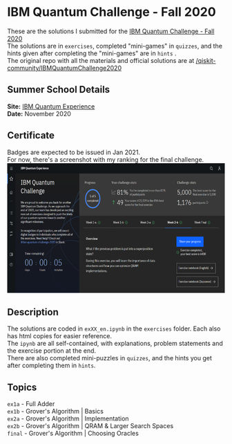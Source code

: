# IBM Quantum Challenge - Fall 2020  

These are the solutions I submitted for the [IBM Quantum Challenge - Fall 2020](https://quantum-computing.ibm.com/challenges)  
The solutions are in `exercises`, completed "mini-games" in `quizzes`, and the hints given after completing the "mini-games" are in `hints` .  
The original repo with all the materials and official solutions are at [/qiskit-community/IBMQuantumChallenge2020](https://github.com/qiskit-community/IBMQuantumChallenge2020)  

## Summer School Details  
__Site:__ [IBM Quantum Experience](https://quantum-computing.ibm.com/challenges)  
__Date:__ November 2020  

## Certificate  
Badges are expected to be issued in Jan 2021.  
For now, there's a screenshot with my ranking for the final challenge.  
<img src="./challenge_portal.png" alt="IBMQ Challenge Portal Screenshot" height="300px">  

## Description  
The solutions are coded in `exXX_en.ipynb` in the `exercises` folder. Each also has html copies for easier reference.  
The `ipynb` are all self-contained, with explanations, problem statements and the exercise portion at the end.  
There are also completed mini-puzzles in `quizzes`, and the hints you get after completing them in `hints`.  

## Topics  
`ex1a` - Full Adder  
`ex1b` - Grover's Algorithm | Basics  
`ex2a` - Grover's Algorithm | Implementation  
`ex2b` - Grover's Algorithm | QRAM & Larger Search Spaces  
`final` - Grover's Algorithm | Choosing Oracles  